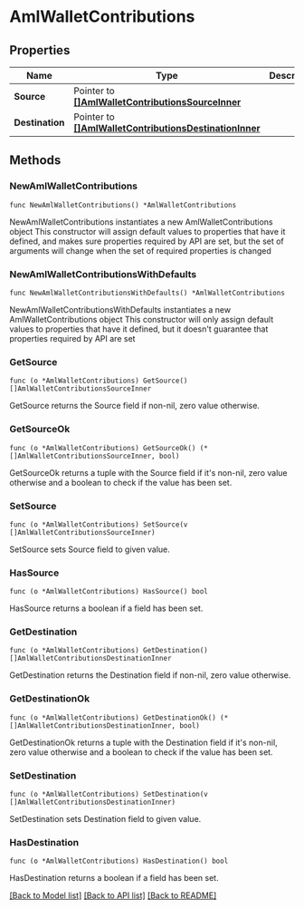 # AmlWalletContributions

## Properties

Name | Type | Description | Notes
------------ | ------------- | ------------- | -------------
**Source** | Pointer to [**[]AmlWalletContributionsSourceInner**](AmlWalletContributionsSourceInner.md) |  | [optional] 
**Destination** | Pointer to [**[]AmlWalletContributionsDestinationInner**](AmlWalletContributionsDestinationInner.md) |  | [optional] 

## Methods

### NewAmlWalletContributions

`func NewAmlWalletContributions() *AmlWalletContributions`

NewAmlWalletContributions instantiates a new AmlWalletContributions object
This constructor will assign default values to properties that have it defined,
and makes sure properties required by API are set, but the set of arguments
will change when the set of required properties is changed

### NewAmlWalletContributionsWithDefaults

`func NewAmlWalletContributionsWithDefaults() *AmlWalletContributions`

NewAmlWalletContributionsWithDefaults instantiates a new AmlWalletContributions object
This constructor will only assign default values to properties that have it defined,
but it doesn't guarantee that properties required by API are set

### GetSource

`func (o *AmlWalletContributions) GetSource() []AmlWalletContributionsSourceInner`

GetSource returns the Source field if non-nil, zero value otherwise.

### GetSourceOk

`func (o *AmlWalletContributions) GetSourceOk() (*[]AmlWalletContributionsSourceInner, bool)`

GetSourceOk returns a tuple with the Source field if it's non-nil, zero value otherwise
and a boolean to check if the value has been set.

### SetSource

`func (o *AmlWalletContributions) SetSource(v []AmlWalletContributionsSourceInner)`

SetSource sets Source field to given value.

### HasSource

`func (o *AmlWalletContributions) HasSource() bool`

HasSource returns a boolean if a field has been set.

### GetDestination

`func (o *AmlWalletContributions) GetDestination() []AmlWalletContributionsDestinationInner`

GetDestination returns the Destination field if non-nil, zero value otherwise.

### GetDestinationOk

`func (o *AmlWalletContributions) GetDestinationOk() (*[]AmlWalletContributionsDestinationInner, bool)`

GetDestinationOk returns a tuple with the Destination field if it's non-nil, zero value otherwise
and a boolean to check if the value has been set.

### SetDestination

`func (o *AmlWalletContributions) SetDestination(v []AmlWalletContributionsDestinationInner)`

SetDestination sets Destination field to given value.

### HasDestination

`func (o *AmlWalletContributions) HasDestination() bool`

HasDestination returns a boolean if a field has been set.


[[Back to Model list]](../README.md#documentation-for-models) [[Back to API list]](../README.md#documentation-for-api-endpoints) [[Back to README]](../README.md)


